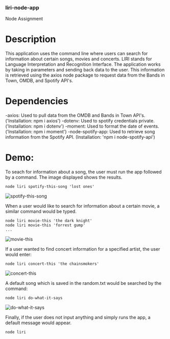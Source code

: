 ### liri-node-app

Node Assignment 

# Description
This application uses the command line where users can search for information about certain songs, movies and concerts. LIRI stands for Language Interpretation and Recognition Interface. The application works by taking in parameters and sending back data to the user. This information is retrieved using the axios node package to request data from the Bands in Town, OMDB, and Spotify API's.

# Dependencies
-axios: Used to pull data from the OMDB and Bands in Town API's. ('Installation: npm i axios')
-dotenv: Used to spotify credentials private. ('Installation: npm i dotenv')
-moment: Used to format the date of events. ('Installation: npm i moment')
-node-spotify-app: Used to retrieve song information from the Spotify API. (Installation: 'npm i node-spotify-api')

# Demo:

To seach for information about a song, the user must run the app followed by a command.  The image displayed shows the results. 

    node liri spotify-this-song 'lost ones' 

![spotify-this-song](https://user-images.githubusercontent.com/37188809/58589391-c7e10f00-822f-11e9-864d-21aeb12498c0.png)

When a user would like to search for information about a certain movie, a similar command would be typed. 

    node liri movie-this 'the dark knight'
    node liri movie-this 'forrest gump' 
    ...
    
![movie-this](https://user-images.githubusercontent.com/37188809/58589670-679e9d00-8230-11e9-9150-f775f4de7d81.png)
    
If a user wanted to find concert information for a specified artist, the user would enter:
    
    node liri concert-this 'the chainsmokers'
    
![concert-this](https://user-images.githubusercontent.com/37188809/58589899-f6131e80-8230-11e9-84ed-84edf159a3b2.png)

A default song which is saved in the random.txt would be searched by the command:

    node liri do-what-it-says
 
 ![do-what-it-says](https://user-images.githubusercontent.com/37188809/58590178-87829080-8231-11e9-93b1-9a0a1725b512.png)

Finally, if the user does not input anything and simply runs the app, a default message would appear.

    node liri
    
    

   
    

